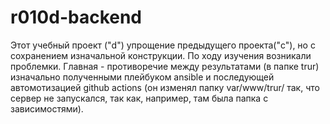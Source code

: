 # r010d-backend
Этот учебный проект ("d") упрощение предыдущего проекта("c"), но с сохранением изначальной конструкции.
По ходу изучения возникали проблемки. Главная - противоречие между результатами (в папке trur) изначально полученными плейбуком ansible и последующей автомотизацией github actions (он изменял папку var/www/trur/ так, что сервер не запускался, так как, например, там была папка с зависимостями).
